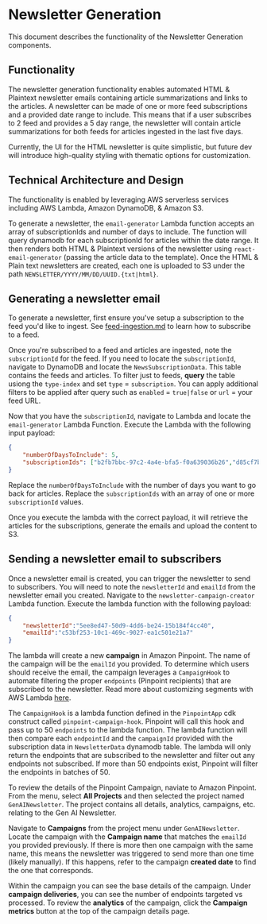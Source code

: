 # Newsletter Generation
This document describes the functionality of the Newsletter Generation components. 

## Functionality
The newsletter generation functionality enables automated HTML & Plaintext newsletter emails containing article summarizations and links to the articles. A newsletter can be made of one or more feed subscriptions and a provided date range to include. This means that if a user subscribes to 2 feed and provides a 5 day range, the newsletter will contain article summarizations for both feeds for articles ingested in the last five days.

Currently, the UI for the HTML newsletter is quite simplistic, but future dev will introduce high-quality styling with thematic options for customization. 

## Technical Architecture and Design
The functionality is enabled by leveraging AWS serverless services including AWS Lambda, Amazon DynamoDB, & Amazon S3.

To generate a newsletter, the `email-generator` Lambda function accepts an array of subscriptionIds and number of days to include. The function will query dynamodb for each subscriptionId for articles within the date range. It then renders both HTML & Plaintext versions of the newsletter using `react-email-generator` (passing the article data to the template). Once the HTML & Plain text newsletters are created, each one is uploaded to S3 under the path `NEWSLETTER/YYYY/MM/DD/UUID.{txt|html}`.

## Generating a newsletter email
To generate a newsletter, first ensure you've setup a subscription to the feed you'd like to ingest. See [feed-ingestion.md](feed-ingestion.md) to learn how to subscribe to a feed. 

Once you're subscribed to a feed and articles are ingested, note the `subscriptionId` for the feed. If you need to locate the `subscriptionId`, navigate to DynamoDB and locate the `NewsSubscriptionData`. This table contains the feeds and articles. To filter just to feeds, **query** the table usiong the `type-index` and set `type` = `subscription`. You can apply additional filters to be applied after query such as `enabled` = `true|false` or `url` = your feed URL. 

Now that you have the `subscriptionId`, navigate to Lambda and locate the `email-generator` Lambda Function. Execute the Lambda with the following input payload:
```json
{
    "numberOfDaysToInclude": 5,
    "subscriptionIds": ["b2fb7bbc-97c2-4a4e-bfa5-f0a639036b26","d85cf7b7-dbdb-4412-824c-9733b0a53a30"]
}
```
Replace the `numberOfDaysToInclude` with the number of days you want to go back for articles. Replace the `subscriptionIds` with an array of one or more `subscriptionId` values.

Once you execute the lambda with the correct payload, it will retrieve the articles for the subscriptions, generate the emails and upload the content to S3.

## Sending a newsletter email to subscribers
Once a newsletter email is created, you can trigger the newsletter to send to subscribers. You will need to note the `newsletterId` and `emailId` from the newsletter email you created. 
Navigate to the `newsletter-campaign-creator` Lambda function. Execute the lambda function with the following payload:
```json
{
    "newsletterId":"5ee8ed47-50d9-4dd6-be24-15b184f4cc40",
    "emailId":"c53bf253-10c1-469c-9027-ea1c501e21a7"
}
```
The lambda will create a new **campaign** in Amazon Pinpoint. The name of the campaign will be the `emailId` you provided. 
To determine which users should receive the email, the campaign leverages a `CampaignHook` to automate filtering the proper `endpoints` (Pinpoint recipients) that are subscribed to the newsletter. Read more about customizing segments with AWS Lambda [here](https://docs.aws.amazon.com/pinpoint/latest/developerguide/segments-dynamic.html).

The `CampaignHook` is a lambda function defined in the `PinpointApp` cdk construct called `pinpoint-campaign-hook`. Pinpoint will call this hook and pass up to 50 `endpoints` to the lambda function. The lambda function will then compare each `endpointId` and the `campaignId` provided with the subscription data in `NewsletterData` dynamodb table. The lambda will only return the endpoints that are subscribed to the newsletter and filter out any endpoints not subscribed. If more than 50 endpoints exist, Pinpoint will filter the endpoints in batches of 50. 

To review the details of the Pinpoint Campaign, naviate to Amazon Pinpoint. From the menu, select **All Projects** and then selected the project named `GenAINewsletter`. The project contains all details, analytics, campaigns, etc. relating to the Gen AI Newsletter. 

Navigate to **Campaigns** from the project menu under `GenAINewsletter`. Locate the campaign with the **Campaign name** that matches the `emailId` you provided previously. If there is more then one campaign with the same name, this means the newsletter was triggered to send more than one time (likely manually). If this happens, refer to the campaign **created date** to find the one that corresponds. 

Within the campaign you can see the base details of the campaign. Under **campaign deliveries**, you can see the number of endpoints targeted vs processed. To review the **analytics** of the campaign, click the **Campaign metrics** button at the top of the campaign details page. 